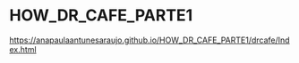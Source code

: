 # HOW_DR_CAFE_PARTE1

https://anapaulaantunesaraujo.github.io/HOW_DR_CAFE_PARTE1/drcafe/Index.html

